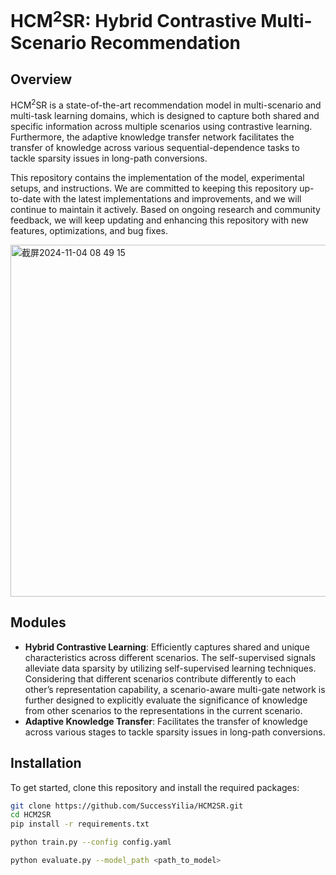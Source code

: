 # HCM$^2$SR: Hybrid Contrastive Multi-Scenario Recommendation

## Overview
HCM$^2$SR is a state-of-the-art recommendation model in multi-scenario and multi-task learning domains, which is designed to capture both shared and specific information across multiple scenarios using contrastive learning. Furthermore, the adaptive knowledge transfer network facilitates the transfer of knowledge across various sequential-dependence tasks to tackle sparsity issues in long-path conversions. 

This repository contains the implementation of the model, experimental setups, and instructions. We are committed to keeping this repository up-to-date with the latest implementations and improvements, and we will continue to maintain it actively. Based on ongoing research and community feedback, we will keep updating and enhancing this repository with new features, optimizations, and bug fixes.

<img width="563" alt="截屏2024-11-04 08 49 15" src="https://github.com/user-attachments/assets/6ad279bc-8f82-46a6-9502-4aa0882ace27">


## Modules
- **Hybrid Contrastive Learning**: Efficiently captures shared and unique characteristics across different scenarios. The self-supervised signals alleviate data sparsity by utilizing self-supervised learning techniques. Considering that different scenarios contribute differently to each other’s representation capability, a scenario-aware multi-gate network is further designed to explicitly evaluate the significance of knowledge from other scenarios to the representations in the current scenario.
- **Adaptive Knowledge Transfer**: Facilitates the transfer of knowledge across various stages to tackle sparsity issues in long-path conversions.


## Installation
To get started, clone this repository and install the required packages:

```bash
git clone https://github.com/SuccessYilia/HCM2SR.git
cd HCM2SR
pip install -r requirements.txt

python train.py --config config.yaml

python evaluate.py --model_path <path_to_model>

